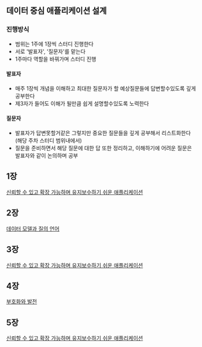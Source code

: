 ## 데이터 중심 애플리케이션 설계

### 진행방식
- 범위는 1주에 1장씩 스터디 진행한다
- 서로 '발표자', '질문자'를 맡는다
- 1주마다 역할을 바꿔가며 스터디 진행

#### 발표자
- 매주 1장씩 개념을 이해하고 최대한 질문자가 할 예상질문들에 답변할수있도록 깊게 공부한다
- 제3자가 들어도 이해가 될만큼 쉽게 설명할수있도록 노력한다

#### 질문자
- 발표자가 답변못할거같은 그렇지만 중요한 질문들을 깊게 공부해서 리스트화한다(해당 주차 스터디 범위내에서)
- 질문을 준비하면서 해당 질문에 대한 답 또한 정리하고, 이해하기에 어려운 질문은 발표자와 같이 논의하며 공부

## 1장
[신뢰할 수 있고 확장 가능하며 유지보수하기 쉬운 애플리케이션]([https://velog.io/@jhbaik1501/%EB%8D%B0%EC%9D%B4%ED%84%B0-%EC%A4%91%EC%8B%AC-%EC%95%A0%ED%94%8C%EB%A6%AC%EC%BC%80%EC%9D%B4%EC%85%98-%EC%84%A4%EA%B3%84-1%EC%9E%A5-%EC%A0%95%EB%A6%AC](https://velog.io/@tkddls23/2.-%EB%8D%B0%EC%9D%B4%ED%84%B0-%EB%AA%A8%EB%8D%B8%EA%B3%BC-%EC%A7%88%EC%9D%98-%EC%96%B8%EC%96%B4))

## 2장
[데이터 모델과 질의 언어](https://velog.io/@tkddls23/2.-%EB%8D%B0%EC%9D%B4%ED%84%B0-%EB%AA%A8%EB%8D%B8%EA%B3%BC-%EC%A7%88%EC%9D%98-%EC%96%B8%EC%96%B4)

## 3장
[신뢰할 수 있고 확장 가능하며 유지보수하기 쉬운 애플리케이션](https://velog.io/@jhbaik1501/%EB%8D%B0%EC%9D%B4%ED%84%B0-%EC%A4%91%EC%8B%AC-%EC%95%A0%ED%94%8C%EB%A6%AC%EC%BC%80%EC%9D%B4%EC%85%98-%EC%84%A4%EA%B3%84-3%EC%9E%A5-%EC%A0%95%EB%A6%AC)

## 4장
[부호화와 발전](https://velog.io/@tkddls23/4.-%EB%B6%80%ED%98%B8%ED%99%94%EC%99%80-%EB%B0%9C%EC%A0%84)

## 5장
[신뢰할 수 있고 확장 가능하며 유지보수하기 쉬운 애플리케이션](https://velog.io/@jhbaik1501/%EB%8D%B0%EC%9D%B4%ED%84%B0-%EC%A4%91%EC%8B%AC-%EC%95%A0%ED%94%8C%EB%A6%AC%EC%BC%80%EC%9D%B4%EC%85%98-%EC%84%A4%EA%B3%84-5%EC%9E%A5-%EC%A0%95%EB%A6%AC)
